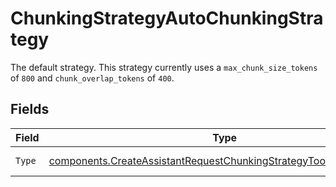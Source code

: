 # ChunkingStrategyAutoChunkingStrategy

The default strategy. This strategy currently uses a `max_chunk_size_tokens` of `800` and `chunk_overlap_tokens` of `400`.


## Fields

| Field                                                                                                                                                    | Type                                                                                                                                                     | Required                                                                                                                                                 | Description                                                                                                                                              |
| -------------------------------------------------------------------------------------------------------------------------------------------------------- | -------------------------------------------------------------------------------------------------------------------------------------------------------- | -------------------------------------------------------------------------------------------------------------------------------------------------------- | -------------------------------------------------------------------------------------------------------------------------------------------------------- |
| `Type`                                                                                                                                                   | [components.CreateAssistantRequestChunkingStrategyToolResourcesType](../../models/components/createassistantrequestchunkingstrategytoolresourcestype.md) | :heavy_check_mark:                                                                                                                                       | Always `auto`.                                                                                                                                           |
